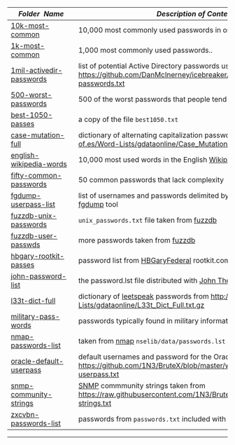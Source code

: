 |&nbsp;&nbsp;&nbsp;&nbsp;_Folder&nbsp;&nbsp;Name_&nbsp;&nbsp;&nbsp;&nbsp;| _Description of Contents_
|:----------------|--------------------------------------------------------------------------------------------------------------------------------------------------------
| [10k-most-common](10k-most-common.txt) |  10,000 most commonly used passwords in one file (one per line) 
| [1k-most-common](1k-most-common.txt) |  1,000 most commonly used passwords.. 
| [1mil-activedir-passwords](1mil-activedir-passwords.txt.xz) |  list of potential Active Directory passwords used by the `icebreaker` tool <https://github.com/DanMcInerney/icebreaker/blob/master/1mil-AD-passwords.txt> 
| [500-worst-passwords](500-worst-passwords.txt) |  500 of the worst passwords that people tend to commonly use 
| [best-1050-passes](best-1050-passes.txt) |  a copy of the file `best1050.txt` 
| [case-mutation-full](case-mutation-full.txt.xz) |  dictionary of alternating capitalization passwords from <http://index-of.es/Word-Lists/gdataonline/Case_Mutation_Full.txt.gz> 
| [english-wikipedia-words](english-wikipedia-words.txt) |  10,000 most used words in the English [Wikipedia](https://wikipedia.org/) 
| [fifty-common-passwords](fifty-common-passwords.txt) |  50 common passwords that lack complexity 
| [fgdump-userpass-list](fgdump-userpass-list.txt) |  list of usernames and passwords delimited by colon for use with the [fgdump](http://foofus.net/goons/fizzgig/fgdump/) tool 
| [fuzzdb-unix-passwords](fuzzdb-unix-passwords.txt) |  `unix_passwords.txt` file taken from [fuzzdb](https://github.com/fuzzdb-project/fuzzdb "Dictionary of attack patterns and primitives for black-box application fault injection and resource discovery") 
| [fuzzdb-user-passwds](fuzzdb-user-passwds.txt.xz) |  more passwords taken from [fuzzdb](https://github.com/fuzzdb-project/fuzzdb "Dictionary of attack patterns and primitives for black-box application fault injection and resource discovery") 
| [hbgary-rootkit-passes](hbgary-rootkit-passes.txt) |  password list from [HBGaryFederal](http://web.archive.org/web/20110115164049/http://www.hbgaryfederal.com:80/) rootkit.com compromise 
| [john-password-list](john-password-list.txt) |  the password.lst file distributed with [John The Ripper](http://www.openwall.com/john/ "John The Ripper password cracker at OpenWall") 
| [l33t-dict-full](l33t-dict-full.txt.xz) |  dictionary of [leetspeak](https://wikipedia.org/wiki/leetspeak "Leet") passwords from <http://index-of.es/Word-Lists/gdataonline/L33t_Dict_Full.txt.gz> 
| [military-pass-words](military-pass-words.txt) |  passwords typically found in military information systems 
| [nmap-passwords-list](nmap-passwords-list.txt) |  taken from [nmap](https://nmap.org) `nselib/data/passwords.lst` 
| [oracle-default-userpass](oracle-default-userpass.txt) |  default usernames and password for the Oracle RDBMS <https://github.com/1N3/BruteX/blob/master/wordlists/oracle-default-userpass.txt> 
| [snmp-community-strings](snmp-community-strings.txt) |  [SNMP](http://snmp.com) commmunity strings taken from <https://raw.githubusercontent.com/1N3/BruteX/master/wordlists/snmp-strings.txt> 
| [zxcvbn-passwords-list](zxcvbn-passwords-list.txt) |  passwords from `passwords.txt` included with *zxcvbn* 

* * *

